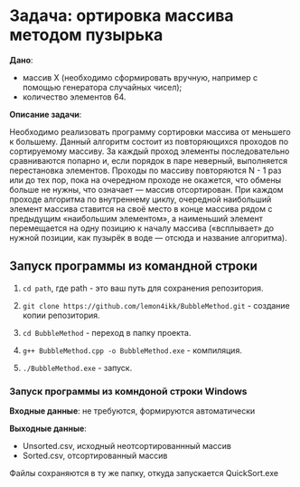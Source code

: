 # Задача: ортировка массива методом пузырька

**Дано**:  

- массив X (необходимо сформировать вручную, например с помощью
генератора случайных чисел);
- количество элементов 64.

**Описание задачи**:

Необходимо реализовать программу сортировки массива от меньшего к
большему. Данный алгоритм состоит из повторяющихся проходов по сортируемому
массиву. За каждый проход элементы последовательно сравниваются попарно и, если
порядок в паре неверный, выполняется перестановка элементов. Проходы по массиву
повторяются N - 1 раз или до тех пор, пока на очередном проходе не окажется, что
обмены больше не нужны, что означает — массив отсортирован. При каждом проходе
алгоритма по внутреннему циклу, очередной наибольший элемент массива ставится на
своё место в конце массива рядом с предыдущим «наибольшим элементом», а
наименьший элемент перемещается на одну позицию к началу массива («всплывает»
до нужной позиции, как пузырёк в воде — отсюда и название алгоритма).

## Запуск программы из командной строки

1. ``` cd path ```, где path - это ваш путь для сохранения репозитория.

2. ``` git clone https://github.com/lemon4ikk/BubbleMethod.git ``` - создание копии репозитория.

3. ``` cd BubbleMethod ``` - переход в папку проекта.

4. ``` g++ BubbleMethod.cpp -o BubbleMethod.exe ``` - компиляция.

5. ``` ./BubbleMethod.exe ``` - запуск.

### Запуск программы из комндоной строки Windows

**Входные данные**: не требуются, формируются автоматически

**Выходные данные**:

- Unsorted.csv, исходный неотсортированнный массив
- Sorted.csv, отсортированный массив

Файлы сохраняются в ту же папку, откуда запускается QuickSort.exe
